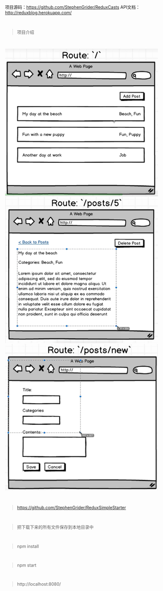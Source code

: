 项目源码：https://github.com/StephenGrider/ReduxCasts
API文档：http://reduxblog.herokuapp.com/

<br>

> 项目介绍

<br>

![](01.png)
![](02.png)
![](03.png)

<br>

> https://github.com/StephenGrider/ReduxSimpleStarter

<br>

> 把下载下来的所有文件保存到本地目录中

<br>

> npm install

<br>

> npm start

<br>

> http://localhost:8080/

<br>




